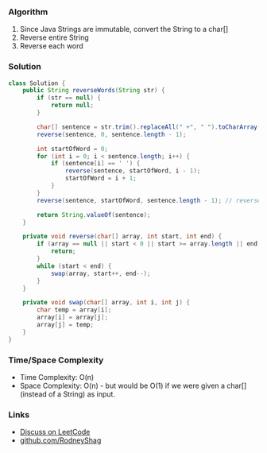 ### Algorithm

1. Since Java Strings are immutable, convert the String to a char[]
1. Reverse entire String
1. Reverse each word

### Solution

```java
class Solution {
    public String reverseWords(String str) {
        if (str == null) {
            return null;
        }

        char[] sentence = str.trim().replaceAll(" +", " ").toCharArray();
        reverse(sentence, 0, sentence.length - 1);

        int startOfWord = 0;
        for (int i = 0; i < sentence.length; i++) {
            if (sentence[i] == ' ') {
                reverse(sentence, startOfWord, i - 1);
                startOfWord = i + 1;
            }
        }
        reverse(sentence, startOfWord, sentence.length - 1); // reverse last word

        return String.valueOf(sentence);
    }

    private void reverse(char[] array, int start, int end) {
        if (array == null || start < 0 || start >= array.length || end < 0 || end >= array.length) {
            return;
        }
        while (start < end) {
            swap(array, start++, end--);
        }
    }

    private void swap(char[] array, int i, int j) {
        char temp = array[i];
        array[i] = array[j];
        array[j] = temp;
    }
}
```

### Time/Space Complexity

- Time Complexity: O(n)
- Space Complexity: O(n) - but would be O(1) if we were given a char[] (instead of a String) as input.

### Links

- [Discuss on LeetCode](https://leetcode.com/problems/reverse-words-in-a-string/discuss/304479)
- [github.com/RodneyShag](https://github.com/RodneyShag)
